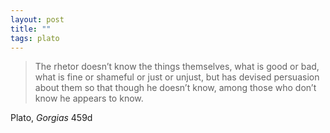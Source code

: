 ```yaml
---
layout: post
title: ""
tags: plato
--- 
```


<blockquote><p>The rhetor doesn&#8217;t know the things themselves, what is good or bad, what is fine or shameful or just or unjust, but has devised persuasion about them so that though he doesn&#8217;t know, among those who don&#8217;t know he appears to know.</p></blockquote>
<p>Plato,<em> Gorgias </em>459d</p>